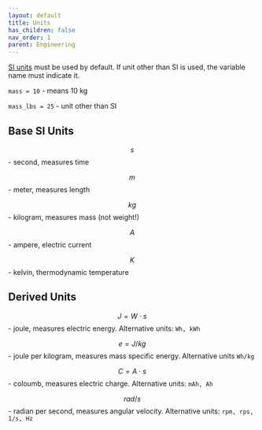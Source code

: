 ```yaml
---
layout: default
title: Units
has_children: false
nav_order: 1
parent: Engineering
---
```


[SI units](https://physics.nist.gov/cuu/Units/units.html) must be used
by default. If unit other than SI is used, the variable name must
indicate it.

`mass = 10` - means 10 kg

`mass_lbs = 25` - unit other than SI

## Base SI Units

$$s$$ - second, measures time

$$m$$ - meter, measures length

$$kg$$ - kilogram, measures mass (not weight!)

$$A$$ - ampere, electric current

$$K$$ - kelvin, thermodynamic temperature

## Derived Units

$$J = W\cdot s$$ - joule, measures electric energy. Alternative units: `Wh, kWh`

$$e = J/kg$$ - joule per kilogram, measures mass specific energy. Alternative units `Wh/kg`

$$C = A\cdot s$$ - coloumb, measures electric charge. Alternative units: `mAh, Ah`

$$rad/s$$ - radian per second, measures angular velocity. Alternative units: `rpm, rps, 1/s, Hz`
